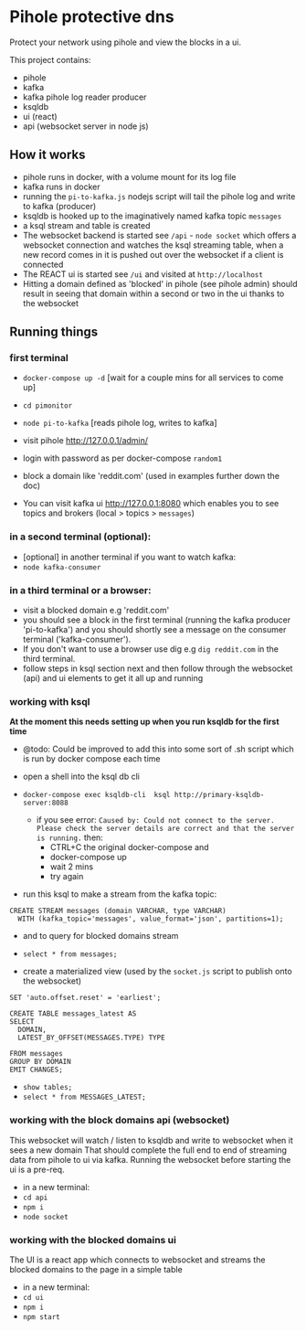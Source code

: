 # Pihole protective dns

Protect your network using pihole and view the blocks in a ui.

This project contains:
- pihole
- kafka
- kafka pihole log reader producer
- ksqldb
- ui (react)
- api (websocket server in node js)

## How it works
- pihole runs in docker, with a volume mount for its log file
- kafka runs in docker
- running the `pi-to-kafka.js` nodejs script will tail the pihole log and write to kafka (producer)
- ksqldb is hooked up to the imaginatively named kafka topic `messages` 
- a ksql stream and table is created
- The websocket backend is started see `/api` - `node socket` which offers a websocket connection and watches the ksql streaming table, when a new record comes in it is pushed out over the websocket if a client is connected
- The REACT ui is started see `/ui` and visited at `http://localhost` 
- Hitting a domain defined as 'blocked' in pihole (see pihole admin) should result in seeing that domain within a second or two in the ui thanks to the websocket

## Running things

### first terminal
- `docker-compose up -d` [wait for a couple mins for all services to come up]
- `cd pimonitor`
- `node pi-to-kafka` [reads pihole log, writes to kafka]

- visit pihole http://127.0.0.1/admin/
- login with password as per docker-compose `random1`
- block a domain like 'reddit.com' (used in examples further down the doc)
- You can visit kafka ui http://127.0.0.1:8080 which enables you to see topics and brokers (local > topics > `messages`)

### in a second terminal (optional):

- [optional] in another terminal if you want to watch kafka:
- `node kafka-consumer`

### in a third terminal or a browser:

- visit a blocked domain e.g 'reddit.com'
- you should see a block in the first terminal (running the kafka producer 'pi-to-kafka') and you should shortly see a message on the consumer terminal ('kafka-consumer').
- If you don't want to use a browser use dig e.g `dig reddit.com` in the third terminal.
- follow steps in ksql section next and then follow through the websocket (api) and ui elements to get it all up and running

### working with ksql

**At the moment this needs setting up when you run ksqldb for the first time**
- @todo: Could be improved to add this into some sort of .sh script which is run by docker compose each time

- open a shell into the ksql db cli
- `docker-compose exec ksqldb-cli  ksql http://primary-ksqldb-server:8088`

  - if you see error: `Caused by: Could not connect to the server. Please check the server details are correct and that the server is running.` then:
    - CTRL+C the original docker-compose and
    - docker-compose up
    - wait 2 mins
    - try again

- run this ksql to make a stream from the kafka topic:

```ksql
CREATE STREAM messages (domain VARCHAR, type VARCHAR)
  WITH (kafka_topic='messages', value_format='json', partitions=1);
```

- and to query for blocked domains stream
- `select * from messages;`

- create a materialized view (used by the `socket.js` script to publish onto the websocket)

```
SET 'auto.offset.reset' = 'earliest';

CREATE TABLE messages_latest AS
SELECT 
  DOMAIN,
  LATEST_BY_OFFSET(MESSAGES.TYPE) TYPE

FROM messages
GROUP BY DOMAIN
EMIT CHANGES;
```

- `show tables;`
- `select * from MESSAGES_LATEST;`


### working with the block domains api (websocket)
This websocket will watch / listen to ksqldb and write to websocket when it sees a new domain
That should complete the full end to end of streaming data from pihole to ui via kafka.
Running the websocket before starting the ui is a pre-req.

- in a new terminal:
- `cd api`
- `npm i`
- `node socket`


### working with the blocked domains ui
The UI is a react app which connects to websocket and streams the blocked domains to the page in a simple table
- in a new terminal:
- `cd ui`
- `npm i`
- `npm start`

